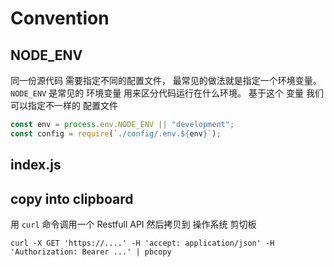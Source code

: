 # Convention

## NODE_ENV

同一份源代码 需要指定不同的配置文件， 最常见的做法就是指定一个环境变量。 `NODE_ENV` 是常见的 环境变量 用来区分代码运行在什么环境。 基于这个 变量 我们可以指定不一样的 配置文件

```js
const env = process.env.NODE_ENV || "development";
const config = require(`./config/.env.${env}`);
```

## index.js

## copy into clipboard

用 `curl` 命令调用一个 Restfull API 然后拷贝到 操作系统 剪切板

```shell
curl -X GET 'https://....' -H 'accept: application/json' -H 'Authorization: Bearer ...' | pbcopy
```
